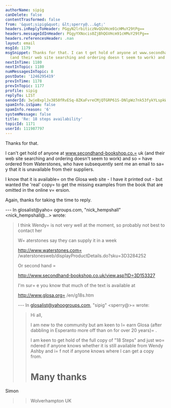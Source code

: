 ```yaml
---
authorName: sipig
canDelete: false
contentTrasformed: false
from: '&quot;sipig&quot; &lt;sperry@...&gt;'
headers.inReplyToHeader: PGgyN2lrbiticzNvQGVHcm91cHMuY29tPg==
headers.messageIdInHeader: PGgyYXNocis0ZjBhQGVHcm91cHMuY29tPg==
headers.referencesHeader: .nan
layout: email
msgId: 1179
msgSnippet: Thanks for that. I can t get hold of anyone at www.secondhand-bookshop.co.uk
  (and their web site searching and ordering doesn t seem to work) and so have
nextInTime: 1180
nextInTopic: 1180
numMessagesInTopic: 8
postDate: '1246295419'
prevInTime: 1178
prevInTopic: 1177
profile: sipig
replyTo: LIST
senderId: 3wjeBxplJx3850fRvESq-8ZKaFvreCMjQTGRP61S-DNlpWz7nk53fykYLspkWu-fhif9a_R8n486M5pbdGJ4E_HKRFlbiZE
spamInfo.isSpam: false
spamInfo.reason: '6'
systemMessage: false
title: 'Re: 18 steps availability'
topicId: 1171
userId: 111987797
---
```


Thanks for that.

I can't get hold of anyone at www.secondhand-bookshop.co.=
uk (and their web site searching and ordering doesn't seem to work) and so =
have ordered from Waterstones, who have subsequently sent me an email to sa=
y that it is unavailable from their suppliers.

I know that it is available=
 on the Glosa web site - I have it printed out - but wanted the 'real' copy=
 to get the missing examples from the book that are omitted in the online v=
ersion.

Again, thanks for taking the time to reply.

--- In glosalist@yaho=
ogroups.com, "nick_hempshall" <nick_hempshall@...> wrote:
>
> I think Wendy=
 is not very well at the moment, so probably not best to contact her
> 
> W=
aterstones say they can supply it in a week
> 
> http://www.waterstones.com=
/waterstonesweb/displayProductDetails.do?sku=3D3284252
> 
> Or second hand
=
> 
> http://www.secondhand-bookshop.co.uk/view.asp?ID=3D153327
> 
> I'm sur=
e you know that much of the text is available at 
> 
> http://www.glosa.org=
/en/g18s.htm
> 
> 
> 
> --- In glosalist@yahoogroups.com, "sipig" <sperry@>=
 wrote:
> >
> > Hi all,
> > 
> > I am new to the community but am keen to l=
earn Glosa (after dabbling in Esperanto more off than on for over 20 years)=
.
> > 
> > I am keen to get hold of the full copy of "18 Steps" and just wo=
ndered if anyone knows whether it is still available from Wendy Ashby and i=
f not if anyone knows where I can get a copy from.
> > 
> > Many thanks
> >=
 Simon
> > Wolverhampton UK
> >
>



